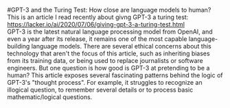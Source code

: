 #GPT-3 and the Turing Test: How close are language models to human?
This is an article I read recently about givng GPT-3 a turing test: https://lacker.io/ai/2020/07/06/giving-gpt-3-a-turing-test.html  
GPT-3 is the latest natural language processing model from OpenAI, and even a year after its release, it remains one of the most capable language-building language models. There are several ethical concerns about this technology that aren't the focus of this article, such as inheriting biases from its training data, or being used to replace journalists or software engineers. But one question is how good is GPT-3 at pretending to be a human? This article exposes several fascinating patterns behind the logic of GPT-3's "thought process". For example, it struggles to recognize an illogical question, to remember several details or to process basic mathematic/logical questions.
